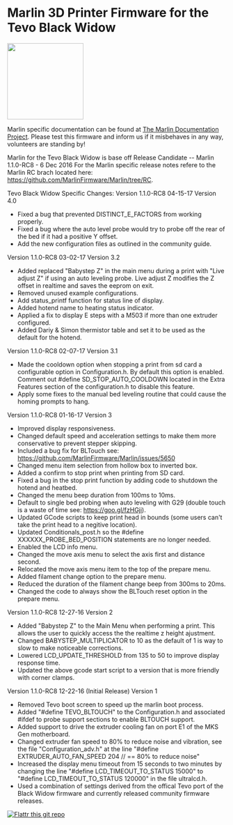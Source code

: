 # Marlin 3D Printer Firmware for the Tevo Black Widow

<img align="top" width=175 src="buildroot/share/pixmaps/logo/marlin-250.png" />

Marlin specific documentation can be found at [The Marlin Documentation Project](https://www.marlinfw.org/).
Please test this firmware and inform us if it misbehaves in any way, volunteers are standing by!

Marlin for the Tevo Black Widow is base off Release Candidate -- Marlin 1.1.0-RC8 - 6 Dec 2016
For the Marlin specific release notes refere to the Marlin RC brach located here: https://github.com/MarlinFirmware/Marlin/tree/RC.

Tevo Black Widow Specific Changes:
Version 1.1.0-RC8 04-15-17 Version 4.0
- Fixed a bug that prevented DISTINCT_E_FACTORS from working properly.
- Fixed a bug where the auto level probe would try to probe off the rear of the bed if it had a positive Y offset.
- Add the new configuration files as outlined in the community guide.

Version 1.1.0-RC8 03-02-17 Version 3.2
- Added replaced "Babystep Z" in the main menu during a print with "Live adjust Z" if using an auto leveling probe.  Live adjust Z
  modifies the Z offset in realtime and saves the eeprom on exit.
- Removed unused example configurations.
- Add status_printf function for status line of display.
- Added hotend name to heating status indicator.
- Applied a fix to display E steps with a M503 if more than one extruder configured.
- Added Dariy & Simon thermistor table and set it to be used as the default for the hotend.

Version 1.1.0-RC8 02-07-17 Version 3.1
- Made the cooldown option when stopping a print from sd card a configurable option in Configuration.h.  By default this
  option is enabled.  Comment out #define SD_STOP_AUTO_COOLDOWN located in the Extra Features section
  of the configuration.h to disable this feature.
- Apply some fixes to the manual bed leveling routine that could cause the homing prompts to hang.
  

Version 1.1.0-RC8 01-16-17 Version 3
- Improved display responsiveness.
- Changed default speed and acceleration settings to make them more conservative to prevent stepper skipping.
- Included a bug fix for BLTouch see: https://github.com/MarlinFirmware/Marlin/issues/5650
- Changed menu item selection from hollow box to inverted box.
- Added a confirm to stop print when printing from SD card.
- Fixed a bug in the stop print function by adding code to shutdown the hotend and heatbed.
- Changed the menu beep duration from 100ms to 10ms.
- Default to single bed probing when auto leveling with G29 (double touch is a waste of time see: https://goo.gl/fzHGji).
- Updated GCode scripts to keep print head in bounds (some users can't take the print head to a negitive location).
- Updated Conditionals_post.h so the #define XXXXXX_PROBE_BED_POSITION statements are no longer needed.
- Enabled the LCD info menu.
- Changed the move axis menu to select the axis first and distance second.
- Relocated the move axis menu item to the top of the prepare menu.  
- Added filament change option to the prepare menu.
- Reduced the duration of the filament change beep from 300ms to 20ms.
- Changed the code to always show the BLTouch reset option in the prepare menu.

Version 1.1.0-RC8 12-27-16 Version 2
- Added "Babystep Z" to the Main Menu when performing a print.  This allows the user to quickly access the the realtime z height ajustment.
- Changed BABYSTEP_MULTIPLICATOR to 10 as the default of 1 is way to slow to make noticeable corrections.
- Lowered LCD_UPDATE_THRESHOLD from 135 to 50 to improve display response time.
- Updated the above gcode start script to a version that is more friendly with corner clamps.

Version 1.1.0-RC8 12-22-16 (Initial Release) Version 1
- Removed Tevo boot screen to speed up the marlin boot process.
- Added "#define TEVO_BLTOUCH" to the Configuration.h and associated #ifdef to probe support sections to enable BLTOUCH support.
- Added support to drive the extruder cooling fan on port E1 of the MKS Gen motherboard.  
- Changed extruder fan speed to 80% to reduce noise and vibration, see the file "Configuration_adv.h" at the
line "#define EXTRUDER_AUTO_FAN_SPEED   204 // == 80% to reduce noise"
- Increased the display menu timeout from 15 seconds to two minutes by changing the line "#define LCD_TIMEOUT_TO_STATUS 15000"
to "#define LCD_TIMEOUT_TO_STATUS 120000" in the file ultralcd.h.
- Used a combination of settings derived from the offical Tevo port of the Black Widow firmware and currently released community
firmware releases.

[![Flattr this git repo](http://api.flattr.com/button/flattr-badge-large.png)](https://flattr.com/submit/auto?user_id=ErikZalm&url=https://github.com/MarlinFirmware/Marlin&title=Marlin&language=&tags=github&category=software)
